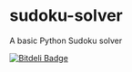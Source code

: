 sudoku-solver
=============

A basic Python Sudoku solver


[![Bitdeli Badge](https://d2weczhvl823v0.cloudfront.net/olls/sudoku-solver/trend.png)](https://bitdeli.com/free "Bitdeli Badge")

